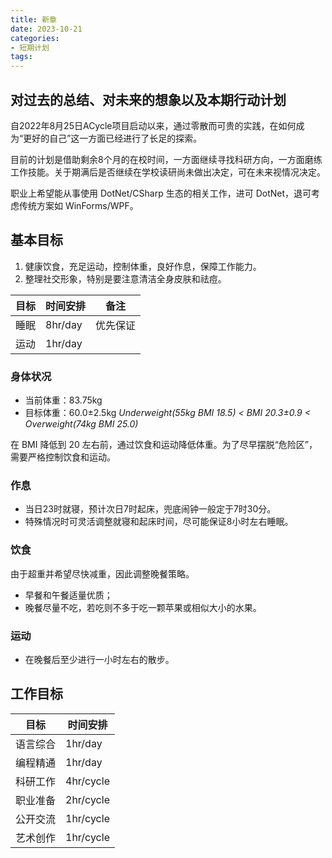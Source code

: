 ```yaml
---
title: 新章
date: 2023-10-21
categories:
- 短期计划
tags:
---
```


## 对过去的总结、对未来的想象以及本期行动计划

自2022年8月25日ACycle项目启动以来，通过零散而可贵的实践，在如何成为“更好的自己”这一方面已经进行了长足的探索。

目前的计划是借助剩余8个月的在校时间，一方面继续寻找科研方向，一方面磨练工作技能。关于期满后是否继续在学校读研尚未做出决定，可在未来视情况决定。

职业上希望能从事使用 DotNet/CSharp 生态的相关工作，进可 DotNet，退可考虑传统方案如 WinForms/WPF。

## 基本目标

1. 健康饮食，充足运动，控制体重，良好作息，保障工作能力。
2. 整理社交形象，特别是要注意清洁全身皮肤和祛痘。

| 目标 | 时间安排 | 备注 |
| --- | --- | --- |
| 睡眠 | 8hr/day | 优先保证 |
| 运动 | 1hr/day | |

### 身体状况

- 当前体重：83.75kg
- 目标体重：60.0±2.5kg *Underweight(55kg BMI 18.5) < BMI 20.3±0.9 < Overweight(74kg BMI 25.0)*

在 BMI 降低到 20 左右前，通过饮食和运动降低体重。为了尽早摆脱“危险区”，需要严格控制饮食和运动。

### 作息

- 当日23时就寝，预计次日7时起床，兜底闹钟一般定于7时30分。
- 特殊情况时可灵活调整就寝和起床时间，尽可能保证8小时左右睡眠。

### 饮食

由于超重并希望尽快减重，因此调整晚餐策略。

- 早餐和午餐适量优质；
- 晚餐尽量不吃，若吃则不多于吃一颗苹果或相似大小的水果。

### 运动

- 在晚餐后至少进行一小时左右的散步。

## 工作目标

| 目标 | 时间安排 |
| --- | --- |
| 语言综合 | 1hr/day |
| 编程精通 | 1hr/day |
| 科研工作 | 4hr/cycle |
| 职业准备 | 2hr/cycle |
| 公开交流 | 1hr/cycle |
| 艺术创作 | 1hr/cycle |
